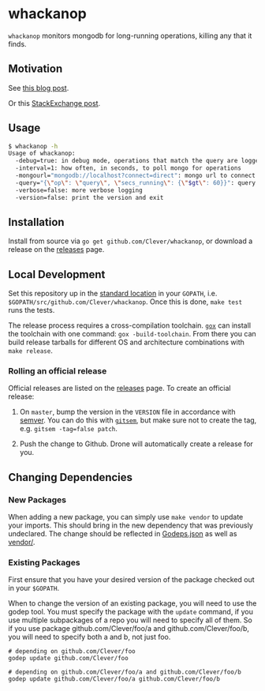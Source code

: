# whackanop

`whackanop` monitors mongodb for long-running operations, killing any that it finds.

## Motivation

See [this blog post](http://blog.mongolab.com/2014/02/mongodb-currentop-killop/).

Or this [StackExchange post](https://dba.stackexchange.com/questions/60029/how-do-i-safely-kill-long-running-operations-in-mongodb).

## Usage

```bash
$ whackanop -h
Usage of whackanop:
  -debug=true: in debug mode, operations that match the query are logged instead of killed
  -interval=1: how often, in seconds, to poll mongo for operations
  -mongourl="mongodb://localhost?connect=direct": mongo url to connect to. Must specify connect=direct to guarantee admin commands are run on the specified server.
  -query="{\"op\": \"query\", \"secs_running\": {\"$gt\": 60}}": query sent to db.currentOp()
  -verbose=false: more verbose logging
  -version=false: print the version and exit
```

## Installation

Install from source via `go get github.com/Clever/whackanop`, or download a release on the [releases](https://github.com/Clever/whackanop/releases) page.

## Local Development

Set this repository up in the [standard location](https://golang.org/doc/code.html) in your `GOPATH`, i.e. `$GOPATH/src/github.com/Clever/whackanop`.
Once this is done, `make test` runs the tests.

The release process requires a cross-compilation toolchain.
[`gox`](https://github.com/mitchellh/gox) can install the toolchain with one command: `gox -build-toolchain`.
From there you can build release tarballs for different OS and architecture combinations with `make release`.

### Rolling an official release

Official releases are listed on the [releases](https://github.com/Clever/whackanop/releases) page.
To create an official release:

1. On `master`, bump the version in the `VERSION` file in accordance with [semver](http://semver.org/).
You can do this with [`gitsem`](https://github.com/clever/gitsem), but make sure not to create the tag, e.g. `gitsem -tag=false patch`.

2. Push the change to Github. Drone will automatically create a release for you.

## Changing Dependencies

### New Packages

When adding a new package, you can simply use `make vendor` to update your imports.
This should bring in the new dependency that was previously undeclared.
The change should be reflected in [Godeps.json](Godeps/Godeps.json) as well as [vendor/](vendor/).

### Existing Packages

First ensure that you have your desired version of the package checked out in your `$GOPATH`.

When to change the version of an existing package, you will need to use the godep tool.
You must specify the package with the `update` command, if you use multiple subpackages of a repo you will need to specify all of them.
So if you use package github.com/Clever/foo/a and github.com/Clever/foo/b, you will need to specify both a and b, not just foo.

```
# depending on github.com/Clever/foo
godep update github.com/Clever/foo

# depending on github.com/Clever/foo/a and github.com/Clever/foo/b
godep update github.com/Clever/foo/a github.com/Clever/foo/b
```

